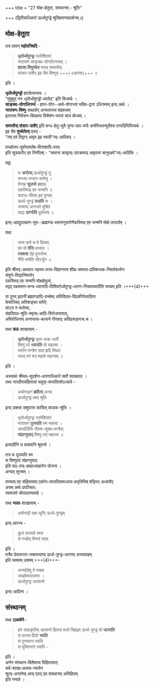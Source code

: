 +++
title = "27 मोक्ष-हेतुता, संस्थानम् - श्रुतिः"

+++
(द्वितीयाधिकारे ऊर्ध्वपुण्ड्रे श्रुतिप्रमाणप्रदर्शनम्॥)

## मोक्ष-हेतुता
तत्र तावन् **महोपनिषदि** -  

> **धृतोर्ध्वपुण्ड्रः** परमेशितारं  
नारायणं साङ्ख्य-योगाधिगम्यम् ।  
**ज्ञात्वा विमुच्येत** नरस् समस्तैस्  
संसार-पाशैर् इह चैव विष्णुम् +++(→ज्ञात्वा)+++ ॥

इति ।  

**धृतोर्ध्वपुण्ड्रो** ज्ञात्वेत्यन्वयः ।  
"मुमुक्षुर् नरः धृतोर्ध्वपुण्ड्रो ध्यायेद्" इति विध्यर्थः ।  
**साङ्ख्य-योगाधिगम्यं** - ज्ञान-योग--कर्म-योगाभ्यां भक्ति-द्वारा ऽधिगम्यम् इत्य् अर्थः ।  
**नारायण-विष्णु**-शब्दयोर् अन्यतरस्य संज्ञात्वम्  
इतरस्य निर्वचन-विवक्षया विशेषण-परत्वं चात्र बोध्यम् ।  

**समस्तैस् संसार-पाशैर्** इति बन्ध-हेतु-भूतैः पुण्य-पाप-रूपैः कर्मभिस्तन्मूलैश्च रागादिभिरित्यर्थः ।  
इह चैव **मुच्येतेत्य्** एतत् -  
"तम् एवं विद्वान् अमृत इह भवती"त्य्-आदिवत् ।  

तच्चोत्तर-पूर्वाघाश्लेष-विनाशादि-परम्  
इति सूत्रकारैर् एव निर्णीतम् - "समाना चासृत्य्-उपक्रमाद् अमृतत्वं चानुपक्ष्ये"त्य्-आदिभिः । 

यद्वा  

> यः **करोत्य्** ऊर्ध्वपुण्ड्रं तु  
सन्ध्या-वन्दन-कर्मसु ।  
तेनाहं **सुलभो** ब्रह्मन्न्  
एकस्मिन्न् एव जन्मनि ॥  
यावज्-जीवम् इदं पुण्यम्  
ऊर्ध्व-पुण्ड्रं **दधाति** यः ।  
जन्मन्य् अनन्तरे मुक्तिं  
सद्यः **प्राप्नोति** दुर्लभाम् ॥  

इत्य्-आद्युपलक्षण-भूत--ब्रह्माण्ड-वचनानुसारेणैकस्मिन्न् एव जन्मनि मोक्षे तात्पर्यम् । 

यथा  

> जन्म कर्म च मे दिव्यम्  
एवं यो **वेत्ति** तत्त्वतः ।  
**त्यक्त्वा** देहं पुनर्जन्म  
नैति मामेति सोऽर्जुन ॥  

इति श्रीमद्-अवतार-रहस्य-तत्त्व-विज्ञानस्य शीघ्र-समस्त-प्रतिबन्धक-निवर्तकत्वेन  
संपूर्ण-विद्यानिष्पत्तेर्  
एकस्मिन्न् एव जन्मनि मोक्षहेतुत्वं,  
तद्वद् वक्ष्यमाण-मन्त्र-ध्यानादि-विशिष्टोर्ध्वपुण्ड्र-धारण-नियमस्यापीति भाव्यम् इति ।+++(4)+++  

या पुनर् इदानीं ब्रह्माण्डादि-ग्रन्थेष्व् अतिवितत-विप्रकीर्णत्वादिना  
केषाञ्चिद् अतिशङ्का वर्तते;  
साऽत्र न कर्तव्या,  
संप्रतिपन्न-श्रुति-स्मृत्य्-आदि-विरोधाभावात्,  
अविरोधिनाम् अनाप्तत्व-कल्पने गौरवाद् अतिप्रसङ्गाच् च । 

तथा **कठ**-शाखायाम् -  

> **धृतोर्ध्वपुण्ड्रः** कृत-चक्र-धारी  
विष्णुं परं **ध्यायति** यो महात्मा ।  
स्वरेण मन्त्रेण सदा हृदि स्थितं  
परात् परं यन् महतो महान्तम् ॥

इति ।  

अस्यार्थः श्रीमत्-सुदर्शन-धारणाधिकारे सर्वो व्याख्यातः ।  
तथा नारदीयसंहितायां चतुस्-सप्ततितमेऽध्याये - 

> अर्चनाङ्गं **ब्रवीत्य्** अन्या  
ऊर्ध्वपुण्ड्रं तथा श्रुतिः  

इत्य् उक्त्वा समुपात्ता काचित् काठक-श्रुतिः ।  

> धृतोर्ध्वपुण्ड्रः परमेशितारं  
नारायणं **पूजयति** स्म भक्त्या ।  
अर्घ्यादिभिः पौरुष-सूक्त-मन्त्रैस्  
**संप्राप्नुयाद्** विष्णु-पदं महात्मा ॥  

इत्यादीनि च वाक्यानि श्रूयन्ते ।  

तत्र यः पूजयति स्म  
स विष्णुपदं संप्राप्नुयाद्  
इति यत्-तच्-छब्दाध्याहारेण योजना ।  
अन्यत् सुगमम् । 

तस्याम् एव संहितायाम् एकोन-सप्ततितमाध्याय-प्रभृतिभिष् षड्भिर् अध्यायैर्  
अयम् अर्थः प्रपञ्चितः;  
स्वावसरे चोपादास्यामहे ।  

तथा **भल्ल**-शाखायाम् - 

> अर्चनादौ यज्ञ-मूर्तेर् ऊर्ध्व-पुण्ड्रम् 

इत्य् आरभ्य - 

> कुलं तारयते सप्त  
स गच्छेद् वैष्णवं पदम् 

इति ।  
तत्रैव देवतान्तर-भक्तस्याप्य् ऊर्ध्व-पुण्ड्र-धारणम् अभयावहम्  
इति व्यक्तम् उक्तम् +++(4)+++-  

> अन्यदेवेषु ये भक्ता  
जपहोमपरायणाः ।  
ऊर्ध्वपुण्ड्रं धारयन्ते 

इत्य्-आदिना ।  

## संस्थानम्
तथा **ऽऽथर्वणे** - 

> हरेः पादाकृतिम् आत्मनो हिताय मध्ये च्छिद्रम् ऊर्ध्व-पुण्ड्रं यो **धारयति**  
स परस्य प्रियो **भवति**  
स पुण्यवान् भवति  
स मुक्तिभाग् भवति -

इति ।  
अनेन संस्थान-विशेषस्य विहितत्वात्  
सर्व-शाखा-प्रत्यय-न्यायेन  
श्रुत्य्-अन्तरेष्व् अप्य् एतद् एव संस्थानम् अभिहितम्  
इति गम्यते ।